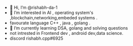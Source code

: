 - 👋 Hi, I’m @rishabh-da-1
- 👀 I’m interested in AI , operating system's ,blockchain,networking,embeded systems . 
- favourate language C++ , java , golang . 
- 🌱 I’m currently learning DSA, golang and solving questions
- not intrested in Frontend dev , android dev,data science.
- discord rishabh.cpp#6925

<!---
rishabh-da-1/rishabh-da-1 is a ✨ special ✨ repository because its `README.md` (this file) appears on your GitHub profile.
You can click the Preview link to take a look at your changes.
--->
